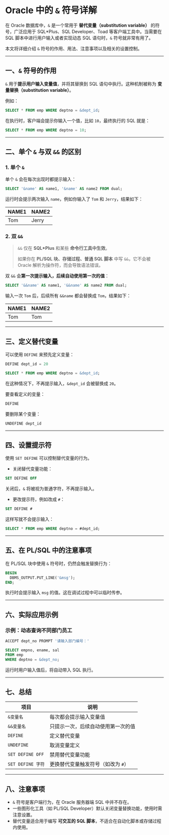 # Oracle 中的 `&` 符号详解

在 Oracle 数据库中，`&` 是一个常用于 **替代变量（substitution variable）** 的符号，广泛应用于 SQL*Plus、SQL Developer、Toad 等客户端工具中。当需要在 SQL 脚本中进行用户输入或者实现动态 SQL 语句时，`&` 符号就非常有用了。

本文将详细介绍 `&` 符号的作用、用法、注意事项以及相关的设置控制。

------

## 一、`&` 符号的作用

`&` 用于**提示用户输入变量值**，并将其替换到 SQL 语句中执行。这种机制被称为 **变量替换（substitution variable）**。

例如：

```sql
SELECT * FROM emp WHERE deptno = &dept_id;
```

在执行时，客户端会提示你输入一个值，比如 `10`，最终执行的 SQL 就是：

```sql
SELECT * FROM emp WHERE deptno = 10;
```

------

## 二、单个 `&` 与双 `&&` 的区别

### 1. 单个 `&`

单个 `&` 会在每次出现时都提示输入：

```sql
SELECT '&name' AS name1, '&name' AS name2 FROM dual;
```

运行时会提示两次输入 `name`，例如你输入了 `Tom` 和 `Jerry`，结果如下：

| NAME1 | NAME2 |
| ----- | ----- |
| Tom   | Jerry |

### 2. 双 `&&`

> `&&` 仅在 **SQL\*Plus** 和某些 **命令行工具中生效**。
>
> 如果你在 **PL/SQL 块、存储过程、普通 SQL 脚本** 中写 `&&`，它不会被 Oracle 解析为操作符，而会导致语法错误。

双 `&&` 会**第一次提示输入，后续自动使用第一次的值**：

```sql
SELECT '&&name' AS name1, '&&name' AS name2 FROM dual;
```

输入一次 `Tom` 后，后续所有 `&&name` 都会替换成 `Tom`，结果如下：

| NAME1 | NAME2 |
| ----- | ----- |
| Tom   | Tom   |

------

## 三、定义替代变量

可以使用 `DEFINE` 来预先定义变量：

```sql
DEFINE dept_id = 20

SELECT * FROM emp WHERE deptno = &dept_id;
```

在这种情况下，不再提示输入，`&dept_id` 会被替换成 `20`。

要查看定义的变量：

```sql
DEFINE
```

要删除某个变量：

```sql
UNDEFINE dept_id
```

------

## 四、设置提示符

使用 `SET DEFINE` 可以控制替代变量的行为。

- 关闭替代变量功能：

```sql
SET DEFINE OFF
```

关闭后，`&` 将被视为普通字符，不再提示输入。

- 更改提示符，例如改成 `#`：

```sql
SET DEFINE #
```

这样写就不会提示输入：

```sql
SELECT * FROM emp WHERE deptno = #dept_id;
```

------

## 五、在 PL/SQL 中的注意事项

在 PL/SQL 块中使用 `&` 符号时，仍然会触发替换行为：

```sql
BEGIN
  DBMS_OUTPUT.PUT_LINE('&msg');
END;
```

执行时会提示输入 `msg` 的值。这在调试过程中可以临时传参。

------

## 六、实际应用示例

### 示例：动态查询不同部门员工

```sql
ACCEPT dept_no PROMPT '请输入部门编号：'

SELECT empno, ename, sal
FROM emp
WHERE deptno = &dept_no;
```

运行时用户输入值后，将自动带入 SQL 执行。

------

## 七、总结

| 项目              | 说明                               |
| ----------------- | ---------------------------------- |
| `&变量名`         | 每次都会提示输入变量值             |
| `&&变量名`        | 只提示一次，后续自动使用第一次的值 |
| `DEFINE`          | 定义替代变量                       |
| `UNDEFINE`        | 取消变量定义                       |
| `SET DEFINE OFF`  | 禁用替代变量功能                   |
| `SET DEFINE 字符` | 更换替代变量触发符号（如改为 `#`） |

------

## 八、注意事项

- `&` 符号是客户端行为，在 Oracle 服务器端 SQL 中并不存在。
- 一些图形化工具（如 PL/SQL Developer）默认关闭变量替换功能，使用时需注意设置。
- 替代变量适合用于编写 **可交互的 SQL 脚本**，不适合在自动化脚本或存储过程内使用。